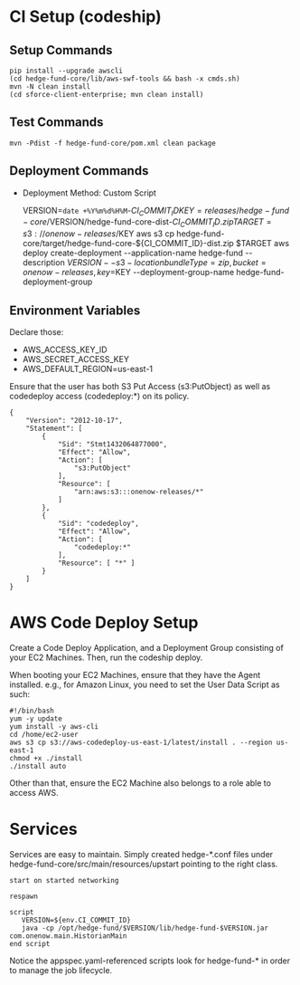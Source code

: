 
# CI Setup (codeship)

## Setup Commands

    pip install --upgrade awscli
    (cd hedge-fund-core/lib/aws-swf-tools && bash -x cmds.sh)
    mvn -N clean install
    (cd sforce-client-enterprise; mvn clean install)

## Test Commands

    mvn -Pdist -f hedge-fund-core/pom.xml clean package

## Deployment Commands

  * Deployment Method: Custom Script

    VERSION=`date +%Y%m%d%H%M`-${CI_COMMIT_ID}
    KEY=releases/hedge-fund-core/$VERSION/hedge-fund-core-dist-${CI_COMMIT_ID}.zip
    TARGET=s3://onenow-releases/$KEY
    aws s3 cp hedge-fund-core/target/hedge-fund-core-${CI_COMMIT_ID}-dist.zip $TARGET
    aws deploy create-deployment --application-name hedge-fund --description $VERSION --s3-location bundleType=zip,bucket=onenow-releases,key=$KEY --deployment-group-name hedge-fund-deployment-group

## Environment Variables

Declare those:

  * AWS_ACCESS_KEY_ID
  * AWS_SECRET_ACCESS_KEY
  * AWS_DEFAULT_REGION=us-east-1

Ensure that the user has both S3 Put Access (s3:PutObject) as well as codedeploy access (codedeploy:*) on its policy.

    {
        "Version": "2012-10-17",
        "Statement": [
            {
                "Sid": "Stmt1432064877000",
                "Effect": "Allow",
                "Action": [
                    "s3:PutObject"
                ],
                "Resource": [
                    "arn:aws:s3:::onenow-releases/*"
                ]
            },
            {
                "Sid": "codedeploy",
                "Effect": "Allow",
                "Action": [
                    "codedeploy:*"
                ],
                "Resource": [ "*" ]
            }
        ]
    }

# AWS Code Deploy Setup

Create a Code Deploy Application, and a Deployment Group consisting of your EC2 Machines. Then, run the codeship deploy.

When booting your EC2 Machines, ensure that they have the Agent installed. e.g., for Amazon Linux, you need to set the User Data Script as such:

    #!/bin/bash
    yum -y update
    yum install -y aws-cli
    cd /home/ec2-user
    aws s3 cp s3://aws-codedeploy-us-east-1/latest/install . --region us-east-1
    chmod +x ./install
    ./install auto

Other than that, ensure the EC2 Machine also belongs to a role able to access AWS.

# Services

Services are easy to maintain. Simply created hedge-*.conf files under hedge-fund-core/src/main/resources/upstart pointing to the right class.

    start on started networking
    
    respawn
    
    script
       VERSION=${env.CI_COMMIT_ID}
       java -cp /opt/hedge-fund/$VERSION/lib/hedge-fund-$VERSION.jar com.onenow.main.HistorianMain
    end script

Notice the appspec.yaml-referenced scripts look for hedge-fund-* in order to manage the job lifecycle.

